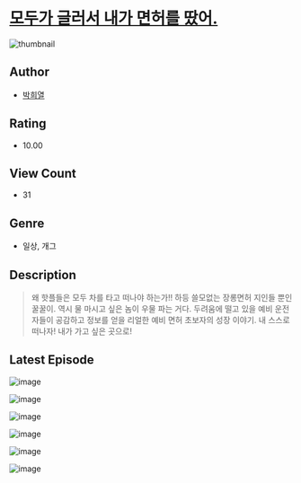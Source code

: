 # [모두가 글러서 내가 면허를 땄어.](https://comic.naver.com/bestChallenge/list?titleId=811360)
![thumbnail](https://image-comic.pstatic.net/user_contents_data/challenge_comic/2023/05/25/366873/upload_4063998623835501107_480x623.jpeg)

## Author
- [박희열](https://comic.naver.com/artistTitle?id=366873)

## Rating
- 10.00

## View Count
- 31

## Genre
- 일상, 개그

## Description
> 왜 핫플들은 모두 차를 타고 떠나야 하는가!! 하등 쓸모없는 장롱면허 지인들 뿐인 꿀꿀이. 역시 물 마시고 싶은 놈이 우물 파는 거다. 두려움에 떨고 있을 예비 운전자들이 공감하고 정보를 얻을 리얼한 예비 면허 초보자의 성장 이야기. 내 스스로 떠나자! 내가 가고 싶은 곳으로!


## Latest Episode
![image](https://image-comic.pstatic.net/user_contents_data/challenge_comic/2023/05/25/366873/upload_4121979350838109540.jpeg)

![image](https://image-comic.pstatic.net/user_contents_data/challenge_comic/2023/05/25/366873/upload_7378695206350447718.jpeg)

![image](https://image-comic.pstatic.net/user_contents_data/challenge_comic/2023/05/25/366873/upload_4121132730340815462.jpeg)

![image](https://image-comic.pstatic.net/user_contents_data/challenge_comic/2023/05/25/366873/upload_3559360147801400630.jpeg)

![image](https://image-comic.pstatic.net/user_contents_data/challenge_comic/2023/05/25/366873/upload_3760612759728107568.jpeg)

![image](https://image-comic.pstatic.net/user_contents_data/challenge_comic/2023/05/25/366873/upload_3774359760417678434.jpeg)
